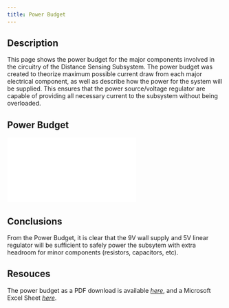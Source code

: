 ```yaml
---
title: Power Budget
---
```


## Description

This page shows the power budget for the major components involved in the circuitry of the Distance Sensing Subsystem. The power budget was created to theorize maximum possible current draw from each major electrical component, as well as describe how the power for the system will be supplied. This ensures that the power source/voltage regulator are capable of providing all necessary current to the subsystem without being overloaded.

## Power Budget

![Power Budget](EGR%20304%20Team%20103%20Individual%20Power%20Budget.pdf)


## Conclusions

From the Power Budget, it is clear that the 9V wall supply and 5V linear regulator will be sufficient to safely power the subsytem with extra headroom for minor components (resistors, capacitors, etc).

## Resouces

The power budget as a PDF download is available [*here*](EGR%20304%20Team%20103%20Individual%20Power%20Budget.pdf), and a Microsoft Excel Sheet [*here*](EGR%20304%20Team%20103%20Individual%20Power%20Budget.xlsx).